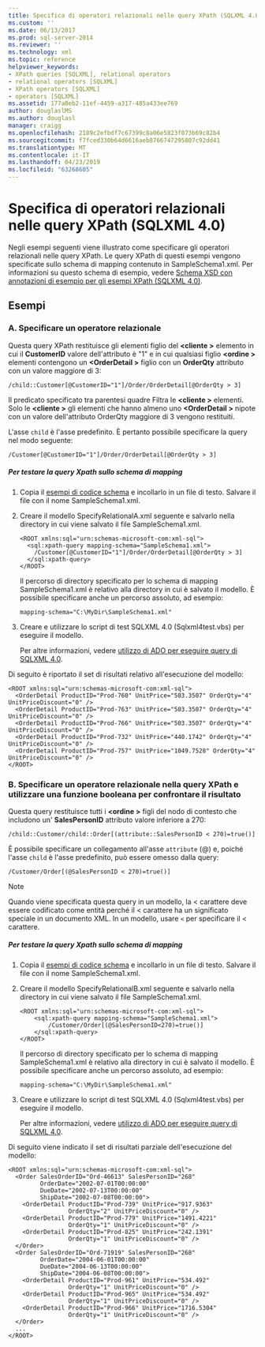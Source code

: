 ```yaml
---
title: Specifica di operatori relazionali nelle query XPath (SQLXML 4.0) | Microsoft Docs
ms.custom: ''
ms.date: 06/13/2017
ms.prod: sql-server-2014
ms.reviewer: ''
ms.technology: xml
ms.topic: reference
helpviewer_keywords:
- XPath queries [SQLXML], relational operators
- relational operators [SQLXML]
- XPath operators [SQLXML]
- operators [SQLXML]
ms.assetid: 177a0eb2-11ef-4459-a317-485a433ee769
author: douglaslMS
ms.author: douglasl
manager: craigg
ms.openlocfilehash: 2189c2efbdf7c67399c8a06e5823f073b69c82b4
ms.sourcegitcommit: f7fced330b64d6616aeb8766747295807c92dd41
ms.translationtype: MT
ms.contentlocale: it-IT
ms.lasthandoff: 04/23/2019
ms.locfileid: "63268605"
---
```

# <a name="specifying-relational-operators-in-xpath-queries-sqlxml-40"></a>Specifica di operatori relazionali nelle query XPath (SQLXML 4.0)
  Negli esempi seguenti viene illustrato come specificare gli operatori relazionali nelle query XPath. Le query XPath di questi esempi vengono specificate sullo schema di mapping contenuto in SampleSchema1.xml. Per informazioni su questo schema di esempio, vedere [Schema XSD con annotazioni di esempio per gli esempi XPath &#40;SQLXML 4.0&#41;](sample-annotated-xsd-schema-for-xpath-examples-sqlxml-4-0.md).  
  
## <a name="examples"></a>Esempi  
  
### <a name="a-specify-relational-operator"></a>A. Specificare un operatore relazionale  
 Questa query XPath restituisce gli elementi figlio del  **\<cliente >** elemento in cui il **CustomerID** valore dell'attributo è "1" e in cui qualsiasi figlio  **\<ordine >** elementi contengono un  **\<OrderDetail >** figlio con un **OrderQty** attributo con un valore maggiore di 3:  
  
```  
/child::Customer[@CustomerID="1"]/Order/OrderDetail[@OrderQty > 3]  
```  
  
 Il predicato specificato tra parentesi quadre Filtra le  **\<cliente >** elementi. Solo le  **\<cliente >** gli elementi che hanno almeno uno  **\<OrderDetail >** nipote con un valore dell'attributo OrderQty maggiore di 3 vengono restituiti.  
  
 L'asse `child` è l'asse predefinito. È pertanto possibile specificare la query nel modo seguente:  
  
```  
/Customer[@CustomerID="1"]/Order/OrderDetail[@OrderQty > 3]  
```  
  
##### <a name="to-test-the-xpath-query-against-the-mapping-schema"></a>Per testare la query Xpath sullo schema di mapping  
  
1.  Copia il [esempi di codice schema](sample-annotated-xsd-schema-for-xpath-examples-sqlxml-4-0.md) e incollarlo in un file di testo. Salvare il file con il nome SampleSchema1.xml.  
  
2.  Creare il modello SpecifyRelationalA.xml seguente e salvarlo nella directory in cui viene salvato il file SampleSchema1.xml.  
  
    ```  
    <ROOT xmlns:sql="urn:schemas-microsoft-com:xml-sql">  
      <sql:xpath-query mapping-schema="SampleSchema1.xml">  
        /Customer[@CustomerID="1"]/Order/OrderDetail[@OrderQty > 3]  
      </sql:xpath-query>  
    </ROOT>  
    ```  
  
     Il percorso di directory specificato per lo schema di mapping SampleSchema1.xml è relativo alla directory in cui è salvato il modello. È possibile specificare anche un percorso assoluto, ad esempio:  
  
    ```  
    mapping-schema="C:\MyDir\SampleSchema1.xml"  
    ```  
  
3.  Creare e utilizzare lo script di test SQLXML 4.0 (Sqlxml4test.vbs) per eseguire il modello.  
  
     Per altre informazioni, vedere [utilizzo di ADO per eseguire query di SQLXML 4.0](../../sqlxml/using-ado-to-execute-sqlxml-4-0-queries.md).  
  
 Di seguito è riportato il set di risultati relativo all'esecuzione del modello:  
  
```  
<ROOT xmlns:sql="urn:schemas-microsoft-com:xml-sql">  
  <OrderDetail ProductID="Prod-760" UnitPrice="503.3507" OrderQty="4" UnitPriceDiscount="0" />   
  <OrderDetail ProductID="Prod-763" UnitPrice="503.3507" OrderQty="4" UnitPriceDiscount="0" />   
  <OrderDetail ProductID="Prod-766" UnitPrice="503.3507" OrderQty="4" UnitPriceDiscount="0" />   
  <OrderDetail ProductID="Prod-732" UnitPrice="440.1742" OrderQty="4" UnitPriceDiscount="0" />   
  <OrderDetail ProductID="Prod-757" UnitPrice="1049.7528" OrderQty="4" UnitPriceDiscount="0" />   
</ROOT>  
```  
  
### <a name="b-specify-relational-operator-in-the-xpath-query-and-use-boolean-function-to-compare-the-result"></a>B. Specificare un operatore relazionale nella query XPath e utilizzare una funzione booleana per confrontare il risultato  
 Questa query restituisce tutti i  **\<ordine >** figli del nodo di contesto che includono un' **SalesPersonID** attributo valore inferiore a 270:  
  
```  
/child::Customer/child::Order[(attribute::SalesPersonID < 270)=true()]  
```  
  
 È possibile specificare un collegamento all'asse `attribute` (@) e, poiché l'asse `child` è l'asse predefinito, può essere omesso dalla query:  
  
```  
/Customer/Order[(@SalesPersonID < 270)=true()]  
```  
  
> [!NOTE]  
>  Quando viene specificata questa query in un modello, la < carattere deve essere codificato come entità perché il < carattere ha un significato speciale in un documento XML. In un modello, usare `<` per specificare il < carattere.  
  
##### <a name="to-test-the-xpath-query-against-the-mapping-schema"></a>Per testare la query Xpath sullo schema di mapping  
  
1.  Copia il [esempi di codice schema](sample-annotated-xsd-schema-for-xpath-examples-sqlxml-4-0.md) e incollarlo in un file di testo. Salvare il file con il nome SampleSchema1.xml.  
  
2.  Creare il modello SpecifyRelationalB.xml seguente e salvarlo nella directory in cui viene salvato il file SampleSchema1.xml.  
  
    ```  
    <ROOT xmlns:sql="urn:schemas-microsoft-com:xml-sql">  
        <sql:xpath-query mapping-schema="SampleSchema1.xml">  
            /Customer/Order[(@SalesPersonID<270)=true()]  
        </sql:xpath-query>  
    </ROOT>  
    ```  
  
     Il percorso di directory specificato per lo schema di mapping SampleSchema1.xml è relativo alla directory in cui è salvato il modello. È possibile specificare anche un percorso assoluto, ad esempio:  
  
    ```  
    mapping-schema="C:\MyDir\SampleSchema1.xml"  
    ```  
  
3.  Creare e utilizzare lo script di test SQLXML 4.0 (Sqlxml4test.vbs) per eseguire il modello.  
  
     Per altre informazioni, vedere [utilizzo di ADO per eseguire query di SQLXML 4.0](../../sqlxml/using-ado-to-execute-sqlxml-4-0-queries.md).  
  
 Di seguito viene indicato il set di risultati parziale dell'esecuzione del modello:  
  
```  
<ROOT xmlns:sql="urn:schemas-microsoft-com:xml-sql">  
  <Order SalesOrderID="Ord-46613" SalesPersonID="268"   
         OrderDate="2002-07-01T00:00:00"   
         DueDate="2002-07-13T00:00:00"   
         ShipDate="2002-07-08T00:00:00">  
    <OrderDetail ProductID="Prod-739" UnitPrice="917.9363"   
                 OrderQty="2" UnitPriceDiscount="0" />   
    <OrderDetail ProductID="Prod-779" UnitPrice="1491.4221"   
                 OrderQty="1" UnitPriceDiscount="0" />   
    <OrderDetail ProductID="Prod-825" UnitPrice="242.1391"   
                 OrderQty="1" UnitPriceDiscount="0" />   
  </Order>  
  <Order SalesOrderID="Ord-71919" SalesPersonID="268"  
         OrderDate="2004-06-01T00:00:00"   
         DueDate="2004-06-13T00:00:00"   
         ShipDate="2004-06-08T00:00:00">  
    <OrderDetail ProductID="Prod-961" UnitPrice="534.492"   
                 OrderQty="1" UnitPriceDiscount="0" />   
    <OrderDetail ProductID="Prod-965" UnitPrice="534.492"   
                 OrderQty="1" UnitPriceDiscount="0" />   
    <OrderDetail ProductID="Prod-966" UnitPrice="1716.5304"   
                 OrderQty="1" UnitPriceDiscount="0" />   
  </Order>  
  ...  
</ROOT>  
```  
  
  
